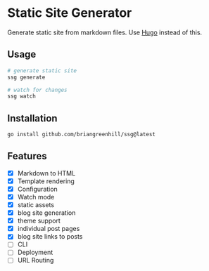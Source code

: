 # Static Site Generator

Generate static site from markdown files. Use [Hugo](https://gohugo.io/) instead of this.

## Usage

```bash
# generate static site
ssg generate

# watch for changes
ssg watch
```

## Installation

```bash
go install github.com/briangreenhill/ssg@latest
```

## Features
- [x] Markdown to HTML
- [x] Template rendering
- [x] Configuration
- [x] Watch mode
- [x] static assets
- [x] blog site generation
- [x] theme support
- [x] individual post pages
- [x] blog site links to posts
- [ ] CLI
- [ ] Deployment
- [ ] URL Routing
